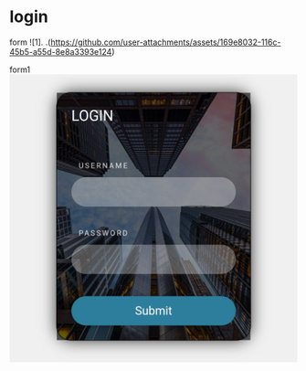 # login
form
![1].
.(https://github.com/user-attachments/assets/169e8032-116c-45b5-a55d-8e8a3393e124)

form1
![2](https://raw.githubusercontent.com/UnderworlD-Xz/login/refs/heads/main/form1/screenshot1.jpg)
